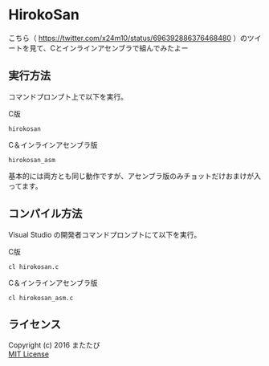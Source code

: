 # HirokoSan
こちら（ https://twitter.com/x24m10/status/696392886376468480 ）のツイートを見て、Cとインラインアセンブラで組んでみたよー

## 実行方法
コマンドプロンプト上で以下を実行。  

C版

    hirokosan

C＆インラインアセンブラ版  

    hirokosan_asm

基本的には両方とも同じ動作ですが、アセンブラ版のみチョットだけおまけが入ってます。

## コンパイル方法
Visual Studio の開発者コマンドプロンプトにて以下を実行。  

C版

    cl hirokosan.c

C＆インラインアセンブラ版  

    cl hirokosan_asm.c


## ライセンス
Copyright (c) 2016 またたび  
[MIT License](http://opensource.org/licenses/mit-license.php)
